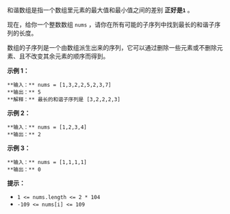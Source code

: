 和谐数组是指一个数组里元素的最大值和最小值之间的差别 **正好是`1`** 。

现在，给你一个整数数组 `nums` ，请你在所有可能的子序列中找到最长的和谐子序列的长度。

数组的子序列是一个由数组派生出来的序列，它可以通过删除一些元素或不删除元素、且不改变其余元素的顺序而得到。

**示例 1：**

    
    
    **输入：** nums = [1,3,2,2,5,2,3,7]
    **输出：** 5
    **解释：** 最长的和谐子序列是 [3,2,2,2,3]
    

**示例 2：**

    
    
    **输入：** nums = [1,2,3,4]
    **输出：** 2
    

**示例 3：**

    
    
    **输入：** nums = [1,1,1,1]
    **输出：** 0
    

**提示：**

  * `1 <= nums.length <= 2 * 104`
  * `-109 <= nums[i] <= 109`

